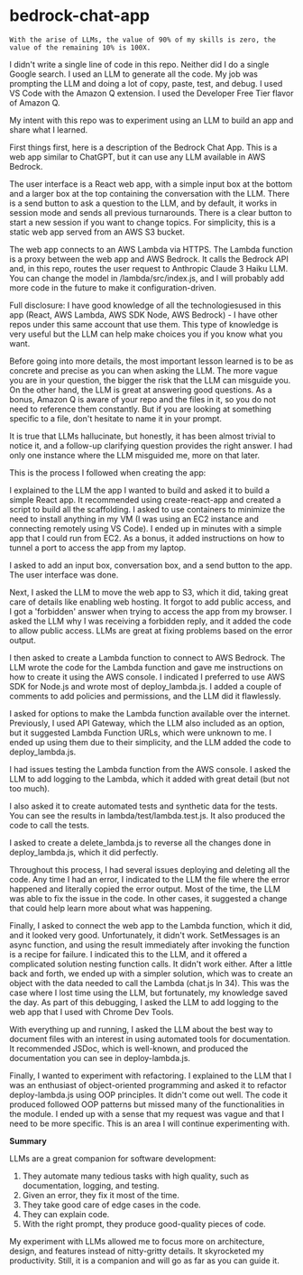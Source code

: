 # bedrock-chat-app

```
With the arise of LLMs, the value of 90% of my skills is zero, the value of the remaining 10% is 100X.
```

I didn't write a single line of code in this repo. Neither did I do a single Google search. I used an LLM to generate all the code. My job was prompting the LLM and doing a lot of copy, paste, test, and debug. I used VS Code with the Amazon Q extension. I used the Developer Free Tier flavor of Amazon Q.

My intent with this repo was to experiment using an LLM to build an app and share what I learned.

First things first, here is a description of the Bedrock Chat App. This is a web app similar to ChatGPT, but it can use any LLM available in AWS Bedrock.

The user interface is a React web app, with a simple input box at the bottom and a larger box at the top containing the conversation with the LLM. There is a send button to ask a question to the LLM, and by default, it works in session mode and sends all previous turnarounds. There is a clear button to start a new session if you want to change topics. For simplicity, this is a static web app served from an AWS S3 bucket.

The web app connects to an AWS Lambda via HTTPS. The Lambda function is a proxy between the web app and AWS Bedrock. It calls the Bedrock API and, in this repo, routes the user request to Anthropic Claude 3 Haiku LLM. You can change the model in /lambda/src/index.js, and I will probably add more code in the future to make it configuration-driven.

Full disclosure: I have good knowledge of all the technologiesused in this app (React, AWS Lambda, AWS SDK Node, AWS Bedrock) - I have other repos under this same account that use them. This type of knowledge is very useful but the LLM can help make choices you if you know what you want.

Before going into more details, the most important lesson learned is to be as concrete and precise as you can when asking the LLM. The more vague you are in your question, the bigger the risk that the LLM can misguide you. On the other hand, the LLM is great at answering good questions. As a bonus, Amazon Q is aware of your repo and the files in it, so you do not need to reference them constantly. But if you are looking at something specific to a file, don't hesitate to name it in your prompt.

It is true that LLMs hallucinate, but honestly, it has been almost trivial to notice it, and a follow-up clarifying question provides the right answer. I had only one instance where the LLM misguided me, more on that later.

This is the process I followed when creating the app:

I explained to the LLM the app I wanted to build and asked it to build a simple React app. It recommended using create-react-app and created a script to build all the scaffolding. I asked to use containers to minimize the need to install anything in my VM (I was using an EC2 instance and connecting remotely using VS Code). I ended up in minutes with a simple app that I could run from EC2. As a bonus, it added instructions on how to tunnel a port to access the app from my laptop.

I asked to add an input box, conversation box, and a send button to the app. The user interface was done.

Next, I asked the LLM to move the web app to S3, which it did, taking great care of details like enabling web hosting. It forgot to add public access, and I got a 'forbidden' answer when trying to access the app from my browser. I asked the LLM why I was receiving a forbidden reply, and it added the code to allow public access. LLMs are great at fixing problems based on the error output.

I then asked to create a Lambda function to connect to AWS Bedrock. The LLM wrote the code for the Lambda function and gave me instructions on how to create it using the AWS console. I indicated I preferred to use AWS SDK for Node.js and wrote most of deploy_lambda.js. I added a couple of comments to add policies and permissions, and the LLM did it flawlessly.

I asked for options to make the Lambda function available over the internet. Previously, I used API Gateway, which the LLM also included as an option, but it suggested Lambda Function URLs, which were unknown to me. I ended up using them due to their simplicity, and the LLM added the code to deploy_lambda.js. 

I had issues testing the Lambda function from the AWS console. I asked the LLM to add logging to the Lambda, which it added with great detail (but not too much). 

I also asked it to create automated tests and synthetic data for the tests. You can see the results in lambda/test/lambda.test.js. It also produced the code to call the tests.

I asked to create a delete_lambda.js to reverse all the changes done in deploy_lambda.js, which it did perfectly.

Throughout this process, I had several issues deploying and deleting all the code. Any time I had an error, I indicated to the LLM the file where the error happened and literally copied the error output. Most of the time, the LLM was able to fix the issue in the code. In other cases, it suggested a change that could help learn more about what was happening.

Finally, I asked to connect the web app to the Lambda function, which it did, and it looked very good. Unfortunately, it didn't work. SetMessages is an async function, and using the result immediately after invoking the function is a recipe for failure. I indicated this to the LLM, and it offered a complicated solution nesting function calls. It didn't work either. After a little back and forth, we ended up with a simpler solution, which was to create an object with the data needed to call the Lambda (chat.js ln 34). This was the case where I lost time using the LLM, but fortunately, my knowledge saved the day. As part of this debugging, I asked the LLM to add logging to the web app that I used with Chrome Dev Tools.

With everything up and running, I asked the LLM about the best way to document files with an interest in using automated tools for documentation. It recommended JSDoc, which is well-known, and produced the documentation you can see in deploy-lambda.js.

Finally, I wanted to experiment with refactoring. I explained to the LLM that I was an enthusiast of object-oriented programming and asked it to refactor deploy-lambda.js using OOP principles. It didn't come out well. The code it produced followed OOP patterns but missed many of the functionalities in the module. I ended up with a sense that my request was vague and that I need to be more specific. This is an area I will continue experimenting with.

**Summary**

LLMs are a great companion for software development:
1. They automate many tedious tasks with high quality, such as documentation, logging, and testing.
2. Given an error, they fix it most of the time.
3. They take good care of edge cases in the code.
4. They can explain code.
5. With the right prompt, they produce good-quality pieces of code.

My experiment with LLMs allowed me to focus more on architecture, design, and features instead of nitty-gritty details. It skyrocketed my productivity. Still, it is a companion and will go as far as you can guide it.

